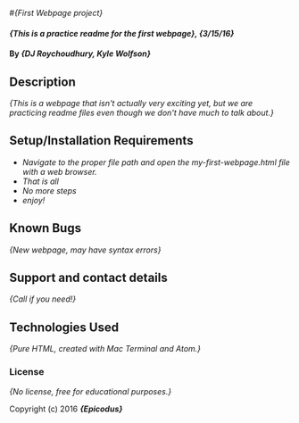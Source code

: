 #_{First Webpage project}_

#### _{This is a practice readme for the first webpage}, {3/15/16}_

#### By _**{DJ Roychoudhury, Kyle Wolfson}**_

## Description

_{This is a webpage that isn't actually very exciting yet, but we are practicing readme files even though we don't have much to talk about.}_

## Setup/Installation Requirements

* _Navigate to the proper file path and open the my-first-webpage.html file with a web browser._
* _That is all_
* _No more steps_
* _enjoy!_


## Known Bugs

_{New webpage, may have syntax errors}_

## Support and contact details

_{Call if you need!}_

## Technologies Used

_{Pure HTML, created with Mac Terminal and Atom.}_

### License

*{No license, free for educational purposes.}*

Copyright (c) 2016 **_{Epicodus}_**
